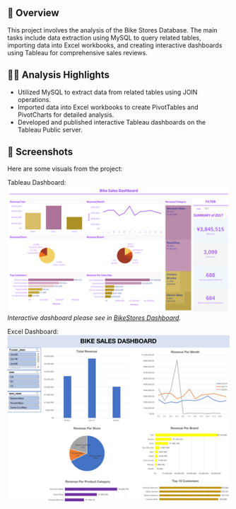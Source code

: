 ## 📝 Overview
This project involves the analysis of the Bike Stores Database. The main tasks include data extraction using MySQL to query related tables, importing data into Excel workbooks, and creating interactive dashboards using Tableau for comprehensive sales reviews.

## 👨‍💻 Analysis Highlights
- Utilized MySQL to extract data from related tables using JOIN operations.
- Imported data into Excel workbooks to create PivotTables and PivotCharts for detailed analysis.
- Developed and published interactive Tableau dashboards on the Tableau Public server.

## 📃 Screenshots
Here are some visuals from the project:

Tableau Dashboard:
![Tableau Dashboard](https://github.com/Rui-Huang-dotcom/Bike-Stores-Database-Analysis/blob/main/Dashboard.png)
*Interactive dashboard please see in [BikeStores Dashboard](https://public.tableau.com/app/profile/rui.huang7025/viz/BikeStoresDashboard_16920486094340/Dashboard2).*

Excel Dashboard:
![Tableau Dashboard](https://github.com/Rui-Huang-dotcom/Bike-Stores-Database-Analysis/blob/main/Excel%20dashboard.png)
